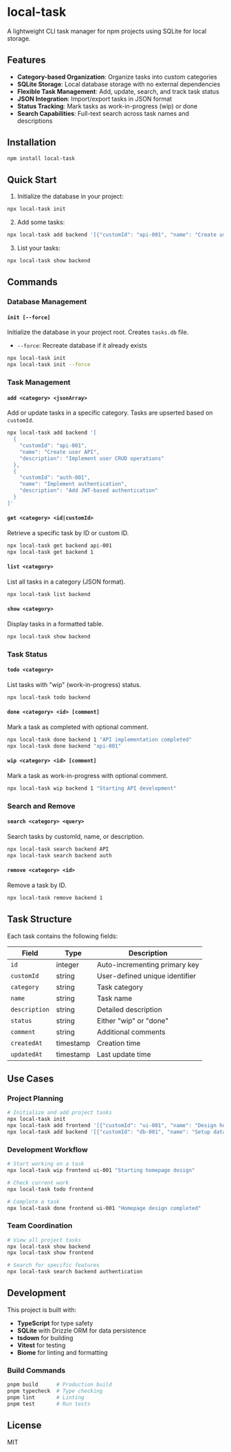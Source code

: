 # local-task

A lightweight CLI task manager for npm projects using SQLite for local storage.

## Features

- **Category-based Organization**: Organize tasks into custom categories
- **SQLite Storage**: Local database storage with no external dependencies
- **Flexible Task Management**: Add, update, search, and track task status
- **JSON Integration**: Import/export tasks in JSON format
- **Status Tracking**: Mark tasks as work-in-progress (wip) or done
- **Search Capabilities**: Full-text search across task names and descriptions

## Installation

```bash
npm install local-task
```

## Quick Start

1. Initialize the database in your project:

```bash
npx local-task init
```

2. Add some tasks:

```bash
npx local-task add backend '[{"customId": "api-001", "name": "Create user API", "description": "Implement user CRUD operations"}]'
```

3. List your tasks:

```bash
npx local-task show backend
```

## Commands

### Database Management

#### `init [--force]`

Initialize the database in your project root. Creates `tasks.db` file.

- `--force`: Recreate database if it already exists

```bash
npx local-task init
npx local-task init --force
```

### Task Management

#### `add <category> <jsonArray>`

Add or update tasks in a specific category. Tasks are upserted based on `customId`.

```bash
npx local-task add backend '[
  {
    "customId": "api-001",
    "name": "Create user API",
    "description": "Implement user CRUD operations"
  },
  {
    "customId": "auth-001", 
    "name": "Implement authentication",
    "description": "Add JWT-based authentication"
  }
]'
```

#### `get <category> <id|customId>`

Retrieve a specific task by ID or custom ID.

```bash
npx local-task get backend api-001
npx local-task get backend 1
```

#### `list <category>`

List all tasks in a category (JSON format).

```bash
npx local-task list backend
```

#### `show <category>`

Display tasks in a formatted table.

```bash
npx local-task show backend
```

### Task Status

#### `todo <category>`

List tasks with "wip" (work-in-progress) status.

```bash
npx local-task todo backend
```

#### `done <category> <id> [comment]`

Mark a task as completed with optional comment.

```bash
npx local-task done backend 1 "API implementation completed"
npx local-task done backend "api-001"
```

#### `wip <category> <id> [comment]`

Mark a task as work-in-progress with optional comment.

```bash
npx local-task wip backend 1 "Starting API development"
```

### Search and Remove

#### `search <category> <query>`

Search tasks by customId, name, or description.

```bash
npx local-task search backend API
npx local-task search backend auth
```

#### `remove <category> <id>`

Remove a task by ID.

```bash
npx local-task remove backend 1
```

## Task Structure

Each task contains the following fields:

| Field | Type | Description |
|-------|------|-------------|
| `id` | integer | Auto-incrementing primary key |
| `customId` | string | User-defined unique identifier |
| `category` | string | Task category |
| `name` | string | Task name |
| `description` | string | Detailed description |
| `status` | string | Either "wip" or "done" |
| `comment` | string | Additional comments |
| `createdAt` | timestamp | Creation time |
| `updatedAt` | timestamp | Last update time |

## Use Cases

### Project Planning

```bash
# Initialize and add project tasks
npx local-task init
npx local-task add frontend '[{"customId": "ui-001", "name": "Design homepage"}]'
npx local-task add backend '[{"customId": "db-001", "name": "Setup database"}]'
```

### Development Workflow

```bash
# Start working on a task
npx local-task wip frontend ui-001 "Starting homepage design"

# Check current work
npx local-task todo frontend

# Complete a task
npx local-task done frontend ui-001 "Homepage design completed"
```

### Team Coordination

```bash
# View all project tasks
npx local-task show backend
npx local-task show frontend

# Search for specific features
npx local-task search backend authentication
```

## Development

This project is built with:

- **TypeScript** for type safety
- **SQLite** with Drizzle ORM for data persistence
- **tsdown** for building
- **Vitest** for testing
- **Biome** for linting and formatting

### Build Commands

```bash
pnpm build      # Production build
pnpm typecheck  # Type checking
pnpm lint       # Linting
pnpm test       # Run tests
```

## License

MIT

